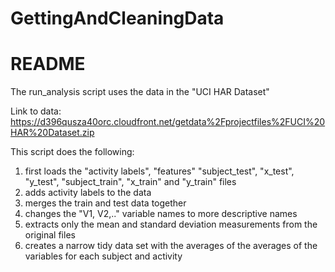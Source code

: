 GettingAndCleaningData
======================
README
========================================================

The run_analysis script uses the data in the "UCI HAR Dataset"

Link to data: https://d396qusza40orc.cloudfront.net/getdata%2Fprojectfiles%2FUCI%20HAR%20Dataset.zip

This script does the following: 

1. first loads the "activity labels", "features" "subject_test", "x_test",  "y_test", "subject_train", "x_train" and "y_train" files
2. adds activity labels to the data
3. merges the train and test data together
4. changes the "V1, V2,.." variable names to more descriptive names
5. extracts only the mean and standard deviation measurements from the original files
6. creates a narrow tidy data set with the averages of the averages of the variables for each subject and activity
